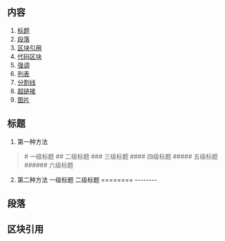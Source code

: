 ## 内容
  1. [标题](#标题)
  2. [段落](#段落)
  3. [区块引用](#区块引用)
  4. [代码区块](#代码区块)
  5. [强调](#强调)
  6. [列表](#列表)
  7. [分割线](#分割线)
  8. [超链接](#超链接)
  9. [图片](#图片)

## 标题  
  1. 第一种方法  
  > \#       一级标题
  > \##      二级标题
  > \###     三级标题
  > \####    四级标题
  > \#####   五级标题
  > \######  六级标题
  2. 第二种方法 
     一级标题  二级标题
     \======== \--------
## 段落
## 区块引用
